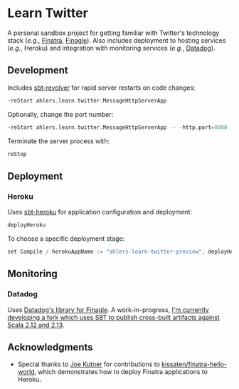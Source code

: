 # Learn Twitter

A personal sandbox project for getting familiar with Twitter's technology stack (_e.g._, [Finatra][github-finatra], [Finagle][github-finagle]). Also includes deployment to hosting services (_e.g._, Heroku) and integration with monitoring services (_e.g._, [Datadog](https://datadog.com)).

## Development

Includes [sbt-revolver][github-sbt-revolver] for rapid server restarts on code changes:

```sbt
~reStart ahlers.learn.twitter.MessageHttpServerApp
```

Optionally, change the port number:

```sbt
~reStart ahlers.learn.twitter.MessageHttpServerApp -- -http.port=8080
```

Terminate the server process with:

```sbt
reStop
```

## Deployment

### Heroku

Uses [sbt-heroku][github-sbt-heroku] for application configuration and deployment:

```sbt
deployHeroku
```

To choose a specific deployment stage:

```sbt
set Compile / herokuAppName := "ahlers-learn-twitter-preview"; deployHeroku
```

## Monitoring

### Datadog

Uses [Datadog's library for Finagle][github-datadog-datadog-finagle]. A work-in-progress, [I'm currently developing a fork which uses SBT to publish cross-built artifacts against Scala 2.12 and 2.13][github-micahelahlers-datadog-finagle].

## Acknowledgments

- Special thanks to [Joe Kutner][github-jkutner] for contributions to [kissaten/finatra-hello-world][github-kissaten-finatra-hello-world], which demonstrates how to deploy Finatra applications to Heroku.

[github-datadog-datadog-finagle]: https://github.com/DataDog/datadog-finagle
[github-micahelahlers-datadog-finagle]: https://github.com/michaelahlers/datadog-finagle
[github-finatra]: https://github.com/twitter/finatra
[github-finagle]: https://github.com/twitter/finagle
[github-sbt-revolver]: https://github.com/spray/sbt-revolver
[github-sbt-heroku]: https://github.com/heroku/sbt-heroku
[github-jkutner]: https://github.com/jkutner
[github-kissaten-finatra-hello-world]: https://github.com/kissaten/finatra-hello-world
